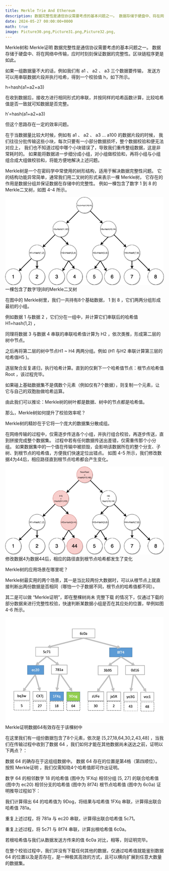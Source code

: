 ```yaml
---
title: Merkle Trie And Ethereum
description: 数据完整性是通信协议需要考虑的基本问题之一。 数据存储于硬盘中、将在网络中传输，应时时刻刻保证数据的完整性。区块链程序更是如此。
date: 2024-05-27 00:00:00+0000
math: true
image: Picture30.png,Picture31.png,Picture32.png,
---
```

Merkle树和 Merkle证明
数据完整性是通信协议需要考虑的基本问题之一。 数据存储于硬盘中、将在网络中传输，应时时刻刻保证数据的完整性。区块链程序更是如此。

如果一组数据量不大的话，例如我们有 a1
、 a2
、 a3
三个数据要传输， 发送方可以用串联数据片段并执行哈希，得到一个校验值 h，如下所示。

h=hash(a1+a2+a3)

在收到数据后，接收方进行相同形式的串联，并按同样的哈希函数计算，比较哈希值是否一致就可知数据是否完整。

h′=hash(a1+a2+a3)

但这个思路存在一定的效率问题。

在于当数据量比较大时候，例如有 a1
、 a2
、 a3
… a100
的数据片段的时候， 我们往往分批传输这些小块，每次只要有一小部分数据损坏，整个数据校验和便无法对应上， 我们也不知道过程中哪个小块错误了，导致我们重传整组数据，这是非常耗时的。 如果能将数据进一步细分成小组，对小组做校验和，再将小组与小组组合成大组做校验和，将能方便地解决上述问题。

Merkle树是一个在密码学中常使用的树形结构，适用于解决数据完整性问题。 它的结构功能异常简单，通常我们用二叉树的形式来表示一棵 Merkle树， 它存在的作用是数据分组并保证数据在存储中的完整性。 例如一棵包含了数字 1 到 8 的 Merkle二叉树，如图 4-4 所示。

![Image 2](Picture30.png)
一棵包含了数字1到8的Merkle二叉树

在图中的 Merkle树里，我们一共持有8个基础数据， 1 到 8 ，它们两两分组形成最初的小组。

例如数据 1 与数据 2 ，它们分在一组中，并计算它们串联后的哈希值 H1=hash(1,2)
，

同理将数据 3 与数据 4 串联的串联哈希值计算为 H2
，依次类推，形成第二层的树中节点。

之后再将第二层的树中节点H1
~ H4
两两分组。例如 (H1
与H2
串联计算第三层的哈希值H5
)。

逐层聚合反复递归，执行哈希计算。直到的仅剩下一个哈希值节点：根节点哈希值 Root ，该过程完毕。

如果碰上基础数据集不是偶数个元素（例如仅有7个数据），则复制一个元素，让它与自己的双胞胎做哈希运算。

由此我们可以推论：Merkle树的树叶都是数据、树中的节点都是哈希值。

那么，Merkle树如何提升了校验效率呢？

Merkle树的精妙在于它将一个庞大的数据集分散成组。

在网络传输的过程中，仅需逐步传送各个小组，并执行组合校验，再逐步传送，直到拼接完成整个数据集。 过程中若有任何数据传送出差错，仅需重传那个小分组。 如果数据集中的一个值在传输中被损毁，会影响该数据所在的整个分支、子树、到根节点的哈希值，方便我们快速定位出错点。 如图 4-5 所示，我们修改数据4为44后，相应路径直到根节点哈希都会产生变化。

![Image 2](Picture31.png)
修改数据4为数据44后，相应的路径直到根节点哈希都发生了变化

Merkle树的应用场景在哪里呢？

Merkle树最实用的两个场景，其一是当比较两份大数据时，可以从根节点上就直接判断出两份数据是否相同（哪怕一个子数据不同，根节点的哈希值都不同）。

其二是可以做 “Merkle证明”，即在整棵树尚未 完整下载 的情况下，仅通过下载的部分数据来进行完整性校验，快速判断某数据小组是否在其应处的位置，举例如图 4-6 所示。

![Image 2](Picture32.png)
Merkle证明数据64有效存在于该棵树中

在这里我们有一组份数据包含了8个元素，依次是 [5,27,18,64,30,2,43,48] ，当我们在传输过程中收到了数据 64 ，我们如何才能在其他数据尚未送达之前，证明以下两点？：

数据 64 的确存在于这组组数据中。
数据 64 存在的位置是第4格（第四顺位）。
按照 Merkle证明 ，我们仅需知晓4个哈希值即可作出证明。

数字 64 的相邻数字 18 的哈希值 (图中为 1FXq)
相邻分组 [5, 27] 的联合哈希值 (图中为 ec20)
相邻分支的哈希值 (图中为 8f74)
根节点哈希值 (图中为 6c0a)
证明推导过程如下：

我们计算得出 64 的哈希值为 9Dog，将结果与哈希值 1FXq 串联，计算得出联合哈希值 781a。

重复上述过程，将 781a 与 ec20 串联，计算得出联合哈希值 5c71。

重复上述过程，将 5c71 与 8f74 串联，计算出根哈希值 6c0a。

若根哈希值与我们从数据发送方传来的值 6c0a 对比，相等，则证明完毕。

在整个校验过程中，我们并没有下载任何其他的数据，仅通过哈希值就能鉴别数据 64 的位置以及是否存在，是一种极其高效的方式，且可以横向扩展到任意大数量的数据集。